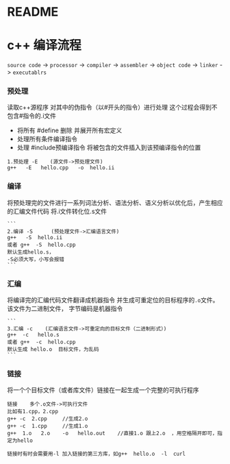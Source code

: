 # README 

# c++ 编译流程 



`source code` -> `processor` -> `compiler` -> `assembler` -> `object code` -> `linker` -> `executablrs` 

###  预处理

   读取c++源程序 对其中的伪指令（以#开头的指令）进行处理 这个过程会得到不包含#指令的.i文件

   - 将所有 #define 删除 并展开所有宏定义 
   - 处理所有条件编译指令 
   - 处理 #include预编译指令 将被包含的文件插入到该预编译指令的位置 

   ```
   1.预处理 -E    (源文件->预处理文件)
   g++   -E   hello.cpp   -o  hello.ii
   ```

### 编译

将预处理完的文件进行一系列词法分析、语法分析、语义分析以优化后，产生相应的汇编文件代码 
将.i文件转化位.s文件
    
    ```
    2.编译 -S      (预处理文件->汇编语言文件)
    g++   -S  hello.ii   
    或者 g++  -S  hello.cpp
    默认生成hello.s，
    -S必须大写，小写会报错
    ```

### 汇编 

将编译完的汇编代码文件翻译成机器指令 并生成可重定位的目标程序的`.o`文件。该文件为二进制文件， 字节编码是机器指令 

    
    ```
    3.汇编 -c    (汇编语言文件->可重定向的目标文件（二进制形式）)
    g++  -c   hello.s
    或者 g++  -c  hello.cpp
    默认生成 hello.o  目标文件，为乱码
    ```

### 链接

   将一个个目标文件（或者库文件）链接在一起生成一个完整的可执行程序 

    
   ```
   链接    多个.o文件->可执行文件
   比如有1.cpp，2.cpp
   g++ -c  2.cpp     //生成2.o
   g++ -c  1.cpp     //生成1.o
   g++  1.o   2.o    -o   hello.out    //直接1.o 跟上2.o  ，用空格隔开即可，指定为hello
   
   链接时有时会需要用-l 加入链接的第三方库，如g++  hello.o  -l  curl
   ```



